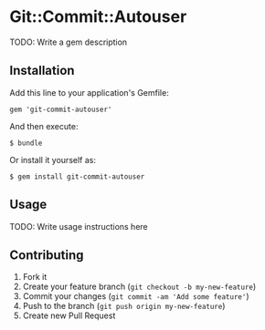 # Git::Commit::Autouser

TODO: Write a gem description

## Installation

Add this line to your application's Gemfile:

    gem 'git-commit-autouser'

And then execute:

    $ bundle

Or install it yourself as:

    $ gem install git-commit-autouser

## Usage

TODO: Write usage instructions here

## Contributing

1. Fork it
2. Create your feature branch (`git checkout -b my-new-feature`)
3. Commit your changes (`git commit -am 'Add some feature'`)
4. Push to the branch (`git push origin my-new-feature`)
5. Create new Pull Request
